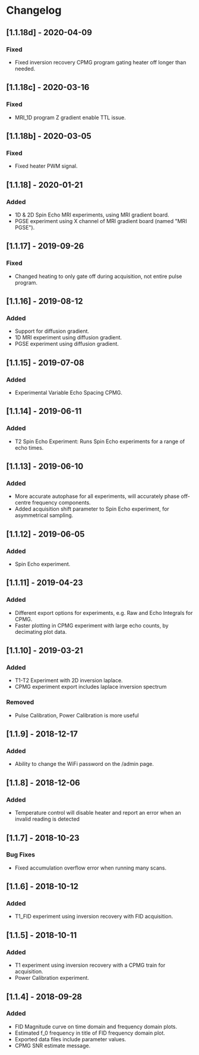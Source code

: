 # Changelog

## [1.1.18d] - 2020-04-09
### Fixed
- Fixed inversion recovery CPMG program gating heater off longer than needed.

## [1.1.18c] - 2020-03-16
### Fixed
- MRI_1D program Z gradient enable TTL issue.

## [1.1.18b] - 2020-03-05
### Fixed
- Fixed heater PWM signal.

## [1.1.18] - 2020-01-21
### Added
- 1D & 2D Spin Echo MRI experiments, using MRI gradient board.
- PGSE experiment using X channel of MRI gradient board (named "MRI PGSE").

## [1.1.17] - 2019-09-26
### Fixed
- Changed heating to only gate off during acquisition, not entire pulse program.

## [1.1.16] - 2019-08-12
### Added
- Support for diffusion gradient.
- 1D MRI experiment using diffusion gradient.
- PGSE experiment using diffusion gradient.

## [1.1.15] - 2019-07-08
### Added
- Experimental Variable Echo Spacing CPMG.

## [1.1.14] - 2019-06-11
### Added
- T2 Spin Echo Experiment: Runs Spin Echo experiments for a range of echo times.

## [1.1.13] - 2019-06-10
### Added
- More accurate autophase for all experiments, will accurately phase off-centre frequency components.
- Added acquisition shift parameter to Spin Echo experiment, for asymmetrical sampling.

## [1.1.12] - 2019-06-05
### Added
- Spin Echo experiment.

## [1.1.11] - 2019-04-23
### Added
- Different export options for experiments, e.g. Raw and Echo Integrals for CPMG.
- Faster plotting in CPMG experiment with large echo counts, by decimating plot data.

## [1.1.10] - 2019-03-21
### Added
- T1-T2 Experiment with 2D inversion laplace.
- CPMG experiment export includes laplace inversion spectrum
### Removed
- Pulse Calibration, Power Calibration is more useful

## [1.1.9] - 2018-12-17
### Added
- Ability to change the WiFi password on the /admin page.

## [1.1.8] - 2018-12-06
### Added
- Temperature control will disable heater and report an error when an invalid
reading is detected

## [1.1.7] - 2018-10-23
### Bug Fixes
- Fixed accumulation overflow error when running many scans.

## [1.1.6] - 2018-10-12
### Added
- T1_FID experiment using inversion recovery with FID acquisition.

## [1.1.5] - 2018-10-11
### Added
- T1 experiment using inversion recovery with a CPMG train for acquisition.
- Power Calibration experiment.

## [1.1.4] - 2018-09-28
### Added
- FID Magnitude curve on time domain and frequency domain plots.
- Estimated f_0 frequency in title of FID frequency domain plot.
- Exported data files include parameter values.
- CPMG SNR estimate message.
